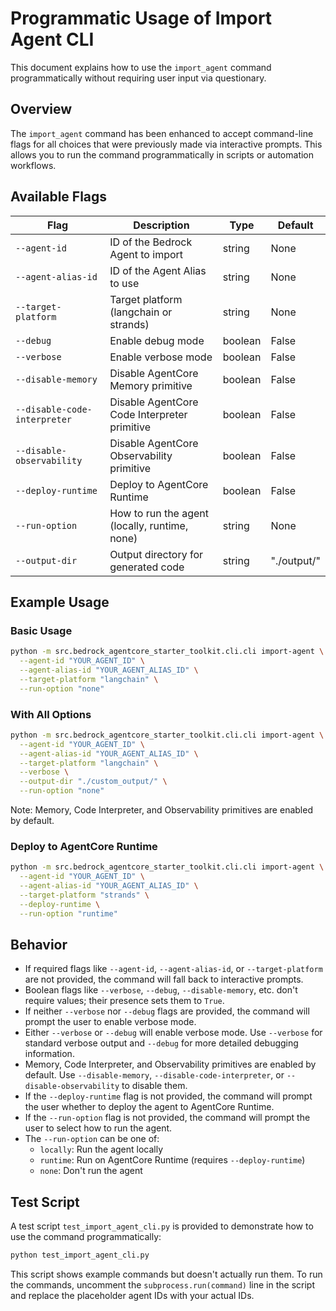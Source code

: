 # Programmatic Usage of Import Agent CLI

This document explains how to use the `import_agent` command programmatically without requiring user input via questionary.

## Overview

The `import_agent` command has been enhanced to accept command-line flags for all choices that were previously made via interactive prompts. This allows you to run the command programmatically in scripts or automation workflows.

## Available Flags

| Flag | Description | Type | Default |
|------|-------------|------|---------|
| `--agent-id` | ID of the Bedrock Agent to import | string | None |
| `--agent-alias-id` | ID of the Agent Alias to use | string | None |
| `--target-platform` | Target platform (langchain or strands) | string | None |
| `--debug` | Enable debug mode | boolean | False |
| `--verbose` | Enable verbose mode | boolean | False |
| `--disable-memory` | Disable AgentCore Memory primitive | boolean | False |
| `--disable-code-interpreter` | Disable AgentCore Code Interpreter primitive | boolean | False |
| `--disable-observability` | Disable AgentCore Observability primitive | boolean | False |
| `--deploy-runtime` | Deploy to AgentCore Runtime | boolean | False |
| `--run-option` | How to run the agent (locally, runtime, none) | string | None |
| `--output-dir` | Output directory for generated code | string | "./output/" |

## Example Usage

### Basic Usage

```bash
python -m src.bedrock_agentcore_starter_toolkit.cli.cli import-agent \
  --agent-id "YOUR_AGENT_ID" \
  --agent-alias-id "YOUR_AGENT_ALIAS_ID" \
  --target-platform "langchain" \
  --run-option "none"
```

### With All Options

```bash
python -m src.bedrock_agentcore_starter_toolkit.cli.cli import-agent \
  --agent-id "YOUR_AGENT_ID" \
  --agent-alias-id "YOUR_AGENT_ALIAS_ID" \
  --target-platform "langchain" \
  --verbose \
  --output-dir "./custom_output/" \
  --run-option "none"
```

Note: Memory, Code Interpreter, and Observability primitives are enabled by default.

### Deploy to AgentCore Runtime

```bash
python -m src.bedrock_agentcore_starter_toolkit.cli.cli import-agent \
  --agent-id "YOUR_AGENT_ID" \
  --agent-alias-id "YOUR_AGENT_ALIAS_ID" \
  --target-platform "strands" \
  --deploy-runtime \
  --run-option "runtime"
```

## Behavior

- If required flags like `--agent-id`, `--agent-alias-id`, or `--target-platform` are not provided, the command will fall back to interactive prompts.
- Boolean flags like `--verbose`, `--debug`, `--disable-memory`, etc. don't require values; their presence sets them to `True`.
- If neither `--verbose` nor `--debug` flags are provided, the command will prompt the user to enable verbose mode.
- Either `--verbose` or `--debug` will enable verbose mode. Use `--verbose` for standard verbose output and `--debug` for more detailed debugging information.
- Memory, Code Interpreter, and Observability primitives are enabled by default. Use `--disable-memory`, `--disable-code-interpreter`, or `--disable-observability` to disable them.
- If the `--deploy-runtime` flag is not provided, the command will prompt the user whether to deploy the agent to AgentCore Runtime.
- If the `--run-option` flag is not provided, the command will prompt the user to select how to run the agent.
- The `--run-option` can be one of:
  - `locally`: Run the agent locally
  - `runtime`: Run on AgentCore Runtime (requires `--deploy-runtime`)
  - `none`: Don't run the agent

## Test Script

A test script `test_import_agent_cli.py` is provided to demonstrate how to use the command programmatically:

```bash
python test_import_agent_cli.py
```

This script shows example commands but doesn't actually run them. To run the commands, uncomment the `subprocess.run(command)` line in the script and replace the placeholder agent IDs with your actual IDs.
